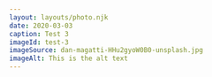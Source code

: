 ```yaml
---
layout: layouts/photo.njk
date: 2020-03-03
caption: Test 3
imageId: test-3
imageSource: dan-magatti-HHu2gyoW0B0-unsplash.jpg
imageAlt: This is the alt text
---
```

